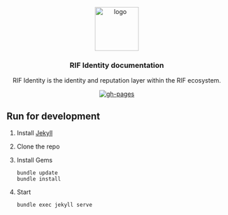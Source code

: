 <p align="middle">
    <img src="https://www.rifos.org/assets/img/logo.svg" alt="logo" height="100" >
</p>
<h3 align="middle">RIF Identity documentation</h3>
<p align="middle">
    RIF Identity is the identity and reputation layer within the RIF ecosystem.
</p>
<p align="middle">
    <a href="https://rsksmart.github.io/rif-identity-docs/">
        <img src="https://img.shields.io/github/deployments/rsksmart/rif-identity-docs/github-pages?label=GitHub%20Pages" alt="gh-pages" />
    </a>
</p>

## Run for development

1. Install [Jekyll](https://jekyllrb.com/docs/)
2. Clone the repo
3. Install Gems

    ```
    bundle update
    bundle install
    ```

4. Start

    ```
    bundle exec jekyll serve
    ```
